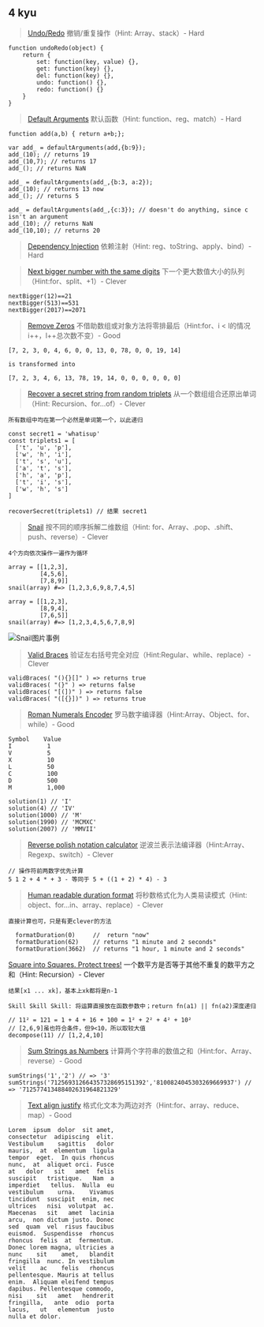 ## 4 kyu


> [Undo/Redo](https://www.codewars.com/kata/531489f2bb244a5b9f00077e) 撤销/重复操作（Hint: Array、stack）- Hard

```
function undoRedo(object) {
	return {
		set: function(key, value) {},
		get: function(key) {},
		del: function(key) {},
		undo: function() {},
		redo: function() {}
	}
}
```
> [Default Arguments](https://www.codewars.com/kata/52605419be184942d400003d) 默认函数（Hint: function、reg、match）- Hard

```
function add(a,b) { return a+b;};

var add_ = defaultArguments(add,{b:9});
add_(10); // returns 19
add_(10,7); // returns 17
add_(); // returns NaN

add_ = defaultArguments(add_,{b:3, a:2});
add_(10); // returns 13 now
add_(); // returns 5

add_ = defaultArguments(add_,{c:3}); // doesn't do anything, since c isn't an argument
add_(10); // returns NaN
add_(10,10); // returns 20
```

> [Dependency Injection](https://www.codewars.com/kata/5302d655be2a91068b0001fb) 依赖注射（Hint: reg、toString、apply、bind）- Hard

> [Next bigger number with the same digits](https://www.codewars.com/kata/55983863da40caa2c900004e) 下一个更大数值大小的队列（Hint:for、split、+1）- Clever

```
nextBigger(12)==21
nextBigger(513)==531
nextBigger(2017)==2071
```

>[Remove Zeros](https://www.codewars.com/kata/remove-zeros/train/javascript) 不借助数组或对象方法将零排最后（Hint:for、i < l的情况i++，l++总次数不变）- Good

```
[7, 2, 3, 0, 4, 6, 0, 0, 13, 0, 78, 0, 0, 19, 14]

is transformed into

[7, 2, 3, 4, 6, 13, 78, 19, 14, 0, 0, 0, 0, 0, 0]
```

>[Recover a secret string from random triplets](https://www.codewars.com/kata/recover-a-secret-string-from-random-triplets/javascript) 从一个数组组合还原出单词（Hint: Recursion、for...of）- Clever

`所有数组中均在第一个必然是单词第一个，以此递归`

```
const secret1 = 'whatisup'
const triplets1 = [
  ['t', 'u', 'p'],
  ['w', 'h', 'i'],
  ['t', 's', 'u'],
  ['a', 't', 's'],
  ['h', 'a', 'p'],
  ['t', 'i', 's'],
  ['w', 'h', 's']
]

recoverSecret(triplets1) // 结果 secret1
```
>[Snail](https://www.codewars.com/kata/snail/javascript) 按不同的顺序拆解二维数组（Hint: for、Array、.pop、.shift、push、reverse）- Clever

`4个方向依次操作一遍作为循环`

```
array = [[1,2,3],
         [4,5,6],
         [7,8,9]]
snail(array) #=> [1,2,3,6,9,8,7,4,5]

array = [[1,2,3],
         [8,9,4],
         [7,6,5]]
snail(array) #=> [1,2,3,4,5,6,7,8,9]
```

![Snail图片事例](http://www.haan.lu/files/2513/8347/2456/snail.png)


>[Valid Braces](https://www.codewars.com/kata/valid-braces) 验证左右括号完全对应（Hint:Regular、while、replace）- Clever

```
validBraces( "(){}[]" ) => returns true 
validBraces( "(}" ) => returns false 
validBraces( "[(])" ) => returns false 
validBraces( "([{}])" ) => returns true
```

>[Roman Numerals Encoder](https://www.codewars.com/kata/roman-numerals-encoder) 罗马数字编译器（Hint:Array、Object、for、while）- Good

```
Symbol    Value
I          1
V          5
X          10
L          50
C          100
D          500
M          1,000

solution(1) // 'I'
solution(4) // 'IV'
solution(1000) // 'M'
solution(1990) // 'MCMXC'
solution(2007) // 'MMVII'
```

>[Reverse polish notation calculator](https://www.codewars.com/kata/reverse-polish-notation-calculator) 逆波兰表示法编译器（Hint:Array、Regexp、switch）- Clever

```
// 操作符前两数字优先计算
5 1 2 + 4 * + 3 - 等同于 5 + ((1 + 2) * 4) - 3
```

>[Human readable duration format](https://www.codewars.com/kata/human-readable-duration-format/) 将秒数格式化为人类易读模式（Hint: object、for...in、array、replace）- Clever

`直接计算也可，只是有更clever的方法`

```
  formatDuration(0)     //  return "now"   
  formatDuration(62)    // returns "1 minute and 2 seconds"
  formatDuration(3662)  // returns "1 hour, 1 minute and 2 seconds"
```

[Square into Squares. Protect trees!](https://www.codewars.com/kata/square-into-squares-protect-trees) 一个数平方是否等于其他不重复的数平方之和（Hint: Recursion）- Clever

`结果[x1 ... xk]，基本上xk都将是n-1`

`Skill Skill Skill: 将运算直接放在函数参数中；return fn(a1) || fn(a2)深度递归`

```
// 11² = 121 = 1 + 4 + 16 + 100 = 1² + 2² + 4² + 10²
// [2,6,9]虽也符合条件，但9<10，所以取较大值
decompose(11) // [1,2,4,10]
```

>[Sum Strings as Numbers](https://www.codewars.com/kata/sum-strings-as-numbers) 计算两个字符串的数值之和（Hint:for、Array、reverse）- Good

```
sumStrings('1','2') // => '3'
sumStrings('712569312664357328695151392','8100824045303269669937') // => '712577413488402631964821329'
```

> [Text align justify](https://www.codewars.com/kata/text-align-justify) 格式化文本为两边对齐（Hint:for、array、reduce、map）- Good

```
Lorem  ipsum  dolor  sit amet,
consectetur  adipiscing  elit.
Vestibulum    sagittis   dolor
mauris,  at  elementum  ligula
tempor  eget.  In quis rhoncus
nunc,  at  aliquet orci. Fusce
at   dolor   sit   amet  felis
suscipit   tristique.   Nam  a
imperdiet   tellus.  Nulla  eu
vestibulum    urna.    Vivamus
tincidunt  suscipit  enim, nec
ultrices   nisi  volutpat  ac.
Maecenas   sit   amet  lacinia
arcu,  non dictum justo. Donec
sed  quam  vel  risus faucibus
euismod.  Suspendisse  rhoncus
rhoncus  felis  at  fermentum.
Donec lorem magna, ultricies a
nunc    sit    amet,   blandit
fringilla  nunc. In vestibulum
velit    ac    felis   rhoncus
pellentesque. Mauris at tellus
enim.  Aliquam eleifend tempus
dapibus. Pellentesque commodo,
nisi    sit   amet   hendrerit
fringilla,   ante  odio  porta
lacus,   ut   elementum  justo
nulla et dolor.
```
